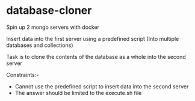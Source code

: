 # database-cloner 

Spin up 2 mongo servers with docker

Insert data into the first server using a predefined script (Into multiple databases and collections)

Task is to clone the contents of the database as a whole into the second server

Constraints:-

- Cannot use the predefined script to insert data into the second server
- The answer should be limited to the execute.sh file
